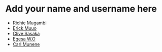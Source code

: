 # Add your name and username here
- Richie Mugambi
- [Erick Muuo](https://github.com/IamMuuo)
- [Clive Sasaka](https://github.com/Csasaka19)
- [Egesa W.O](https://github.com/wayneotemah/)
- [Carl Munene](https://github.com/munenecarl)
